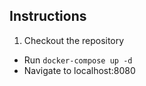 ## Instructions
1. Checkout the repository

* Run `docker-compose up -d`
* Navigate to localhost:8080

